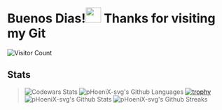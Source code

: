 # Buenos Dias!<img src="https://media.giphy.com/media/hvRJCLFzcasrR4ia7z/giphy.gif" width="35"> Thanks for visiting my Git

![Visitor Count](https://profile-counter.glitch.me/pHoeniX-svg/count.svg)

## Stats

> ![Codewars Stats](https://www.codewars.com/users/pHoeniX-svg/badges/large) ![pHoeniX-svg's Github Languages](https://github-readme-stats.vercel.app/api/top-langs/?username=pHoeniX-svg&text_color=586069&layout=compact&hide_border=true&title_color=0366d6&count_private=true&include_all_commits=true&theme=tokyonight&show_icons=true) [![trophy](https://github-profile-trophy.vercel.app/?username=pHoeniX-svg&theme=onedark&margin-w=15&margin-w=15&margin-h=15&no-bg=true&no-frame=true&row=2)](https://github.com/ryo-ma/github-profile-trophy) ![pHoeniX-svg's Github Stats](https://github-readme-stats.vercel.app/api?username=pHoeniX-svg&hide=prs&text_color=586069&layout=compact&hide_border=true&show_icons=true&theme=tokyonight) ![pHoeniX-svg's Github Streaks](https://github-readme-streak-stats.herokuapp.com/?user=phoenix-svg&text_color=586069&layout=compact&hide_border=true&title_color=0366d6&count_private=true&include_all_commits=true&theme=tokyonight&show_icons=true)
